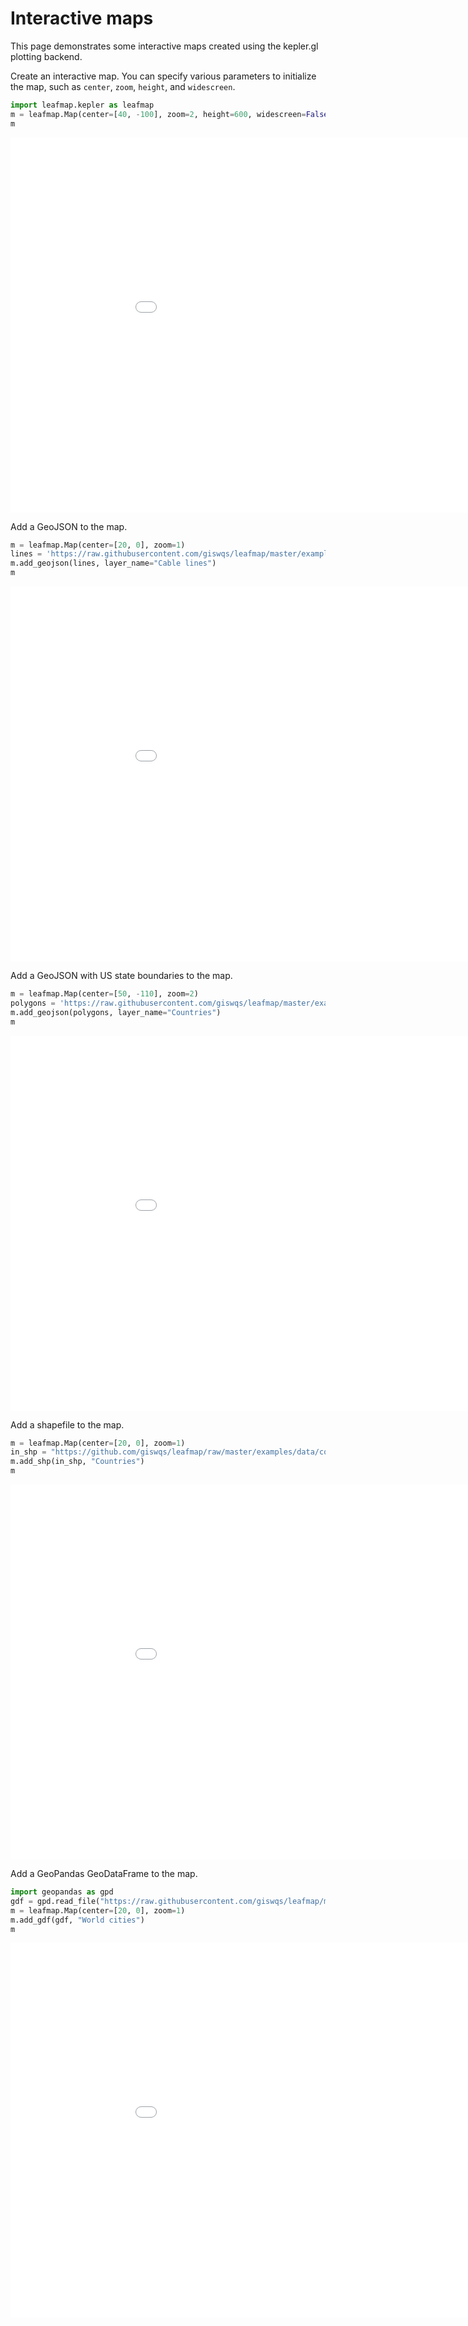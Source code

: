 # Interactive maps

This page demonstrates some interactive maps created using the kepler.gl plotting backend.

Create an interactive map. You can specify various parameters to initialize the map, such as `center`, `zoom`, `height`, and `widescreen`.

```python
import leafmap.kepler as leafmap
m = leafmap.Map(center=[40, -100], zoom=2, height=600, widescreen=False)
m
```

<iframe width=1000, height=600 frameBorder=0 src="notebooks/cache/kepler.html"></iframe>

Add a GeoJSON to the map.

```python
m = leafmap.Map(center=[20, 0], zoom=1)
lines = 'https://raw.githubusercontent.com/giswqs/leafmap/master/examples/data/cable-geo.geojson'
m.add_geojson(lines, layer_name="Cable lines")
m
```

<iframe width=1000, height=600 frameBorder=0 src="notebooks/cache/kepler_lines.html"></iframe>

Add a GeoJSON with US state boundaries to the map.

```python
m = leafmap.Map(center=[50, -110], zoom=2)
polygons = 'https://raw.githubusercontent.com/giswqs/leafmap/master/examples/data/us-states.json'
m.add_geojson(polygons, layer_name="Countries")
m
```

<iframe width=1000, height=600 frameBorder=0 src="notebooks/cache/kepler_states.html"></iframe>

Add a shapefile to the map.

```python
m = leafmap.Map(center=[20, 0], zoom=1)
in_shp = "https://github.com/giswqs/leafmap/raw/master/examples/data/countries.zip"
m.add_shp(in_shp, "Countries")
m
```

<iframe width=1000, height=600 frameBorder=0 src="notebooks/cache/kepler_states.html"></iframe>

Add a GeoPandas GeoDataFrame to the map.

```python
import geopandas as gpd
gdf = gpd.read_file("https://raw.githubusercontent.com/giswqs/leafmap/master/examples/data/world_cities.geojson")
m = leafmap.Map(center=[20, 0], zoom=1)
m.add_gdf(gdf, "World cities")
m
```

<iframe width=1000, height=600 frameBorder=0 src="notebooks/cache/kepler_cities.html"></iframe>
